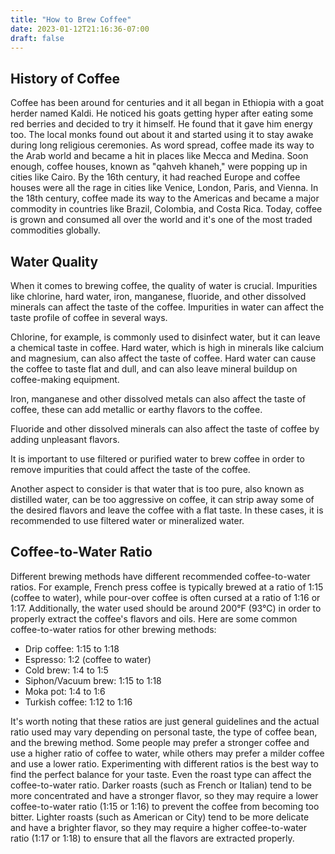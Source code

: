 ```yaml
---
title: "How to Brew Coffee"
date: 2023-01-12T21:16:36-07:00
draft: false
---
```



## History of Coffee

Coffee has been around for centuries and it all began in Ethiopia with a goat herder named Kaldi. He noticed his goats getting hyper after eating some red berries and decided to try it himself. He found that it gave him energy too. The local monks found out about it and started using it to stay awake during long religious ceremonies.
As word spread, coffee made its way to the Arab world and became a hit in places like Mecca and Medina. Soon enough, coffee houses, known as "qahveh khaneh," were popping up in cities like Cairo. By the 16th century, it had reached Europe and coffee houses were all the rage in cities like Venice, London, Paris, and Vienna.
In the 18th century, coffee made its way to the Americas and became a major commodity in countries like Brazil, Colombia, and Costa Rica. Today, coffee is grown and consumed all over the world and it's one of the most traded commodities globally.

## Water Quality


When it comes to brewing coffee, the quality of water is crucial. Impurities like chlorine, hard water, iron, manganese, fluoride, and other dissolved minerals can affect the taste of the coffee. Impurities in water can affect the taste profile of coffee in several ways.

Chlorine, for example, is commonly used to disinfect water, but it can leave a chemical taste in coffee. Hard water, which is high in minerals like calcium and magnesium, can also affect the taste of coffee. Hard water can cause the coffee to taste flat and dull, and can also leave mineral buildup on coffee-making equipment.

Iron, manganese and other dissolved metals can also affect the taste of coffee, these can add metallic or earthy flavors to the coffee.

Fluoride and other dissolved minerals can also affect the taste of coffee by adding unpleasant flavors.

It is important to use filtered or purified water to brew coffee in order to remove impurities that could affect the taste of the coffee.

Another aspect to consider is that water that is too pure, also known as distilled water, can be too aggressive on coffee, it can strip away some of the desired flavors and leave the coffee with a flat taste. In these cases, it is recommended to use filtered water or mineralized water.

## Coffee-to-Water Ratio

Different brewing methods have different recommended coffee-to-water ratios. For example, French press coffee is typically brewed at a ratio of 1:15 (coffee to water), while pour-over coffee is often cursed at a ratio of 1:16 or 1:17. Additionally, the water used should be around 200°F (93°C) in order to properly extract the coffee's flavors and oils.
Here are some common coffee-to-water ratios for other brewing methods:
* Drip coffee: 1:15 to 1:18
* Espresso: 1:2 (coffee to water)
* Cold brew: 1:4 to 1:5
* Siphon/Vacuum brew: 1:15 to 1:18
* Moka pot: 1:4 to 1:6
* Turkish coffee: 1:12 to 1:16

It's worth noting that these ratios are just general guidelines and the actual ratio used may vary depending on personal taste, the type of coffee bean, and the brewing method. Some people may prefer a stronger coffee and use a higher ratio of coffee to water, while others may prefer a milder coffee and use a lower ratio. Experimenting with different ratios is the best way to find the perfect balance for your taste.
Even the roast type can affect the coffee-to-water ratio. Darker roasts (such as French or Italian) tend to be more concentrated and have a stronger flavor, so they may require a lower coffee-to-water ratio (1:15 or 1:16) to prevent the coffee from becoming too bitter. Lighter roasts (such as American or City) tend to be more delicate and have a brighter flavor, so they may require a higher coffee-to-water ratio (1:17 or 1:18) to ensure that all the flavors are extracted properly.
